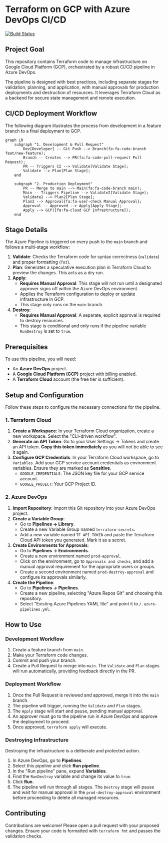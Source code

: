 <!---
This README was generated by Gemini Code Assist.
-->
# Terraform on GCP with Azure DevOps CI/CD

[![Build Status](https://dev.azure.com/myOrg-101/tf-gcp-with-ado/_apis/build/status/terraform-ci?branchName=main)](https://dev.azure.com/myOrg-101/tf-gcp-with-ado/_build/latest?definitionId=2&branchName=main)

## Project Goal

This repository contains Terraform code to manage infrastructure on Google Cloud Platform (GCP), orchestrated by a robust CI/CD pipeline in Azure DevOps.

The pipeline is designed with best practices, including separate stages for validation, planning, and application, with manual approvals for production deployments and destruction of resources. It leverages Terraform Cloud as a backend for secure state management and remote execution.

## CI/CD Deployment Workflow

The following diagram illustrates the process from development in a feature branch to a final deployment to GCP.

```mermaid
graph LR
    subgraph "1. Development & Pull Request"
        Dev[Developer] -- Git Push --> Branch(fa:fa-code-branch feat/new-feature);
        Branch -- Creates --> PR(fa:fa-code-pull-request Pull Request);
        PR -- Triggers CI --> Validate[Validate Stage];
        Validate --> Plan[Plan Stage];
    end

    subgraph "2. Production Deployment"
        PR -- Merge to main --> Main(fa:fa-code-branch main);
        Main -- Triggers Pipeline --> Validate2[Validate Stage];
        Validate2 --> Plan2[Plan Stage];
        Plan2 --> Approval{fa:fa-user-check Manual Approval};
        Approval -- Approved --> Apply[Apply Stage];
        Apply --> GCP([fa:fa-cloud GCP Infrastructure]);
    end
```

## Stage Details

The Azure Pipeline is triggered on every push to the `main` branch and follows a multi-stage workflow:

1.  **Validate**: Checks the Terraform code for syntax correctness (`validate`) and proper formatting (`fmt`).
2.  **Plan**: Generates a speculative execution plan in Terraform Cloud to preview the changes. This acts as a dry run.
3.  **Apply**:
    *   **Requires Manual Approval**: This stage will not run until a designated approver signs off within the Azure DevOps environment.
    *   Applies the Terraform configuration to deploy or update infrastructure in GCP.
    *   This stage only runs on the `main` branch.
4.  **Destroy**:
    *   **Requires Manual Approval**: A separate, explicit approval is required to destroy resources.
    *   This stage is conditional and only runs if the pipeline variable `RunDestroy` is set to `true`.

## Prerequisites

To use this pipeline, you will need:

*   An **Azure DevOps** project.
*   A **Google Cloud Platform (GCP)** project with billing enabled.
*   A **Terraform Cloud** account (the free tier is sufficient).

## Setup and Configuration

Follow these steps to configure the necessary connections for the pipeline.

### 1. Terraform Cloud

1.  **Create a Workspace**: In your Terraform Cloud organization, create a new workspace. Select the "CLI-driven workflow".
2.  **Generate an API Token**: Go to your User Settings -> Tokens and create an API token. **Copy this token immediately** as you will not be able to see it again.
3.  **Configure GCP Credentials**: In your Terraform Cloud workspace, go to `Variables`. Add your GCP service account credentials as environment variables. Ensure they are marked as **Sensitive**.
    *   `GOOGLE_CREDENTIALS`: The JSON key file for your GCP service account.
    *   `GOOGLE_PROJECT`: Your GCP Project ID.

### 2. Azure DevOps

1.  **Import Repository**: Import this Git repository into your Azure DevOps project.
2.  **Create a Variable Group**:
    *   Go to **Pipelines -> Library**.
    *   Create a new Variable Group named `terraform-secrets`.
    *   Add a new variable named `TF_API_TOKEN` and paste the Terraform Cloud API token you generated. Mark it as a secret.
3.  **Create Environments for Approvals**:
    *   Go to **Pipelines -> Environments**.
    *   Create a new environment named `prod-approval`.
    *   Click on the environment, go to `Approvals and checks`, and add a manual approval requirement for the appropriate users or groups.
    *   Create a second environment named `prod-destroy-approval` and configure its approvals similarly.
4.  **Create the Pipeline**:
    *   Go to **Pipelines -> Pipelines**.
    *   Create a new pipeline, selecting "Azure Repos Git" and choosing this repository.
    *   Select "Existing Azure Pipelines YAML file" and point it to `/.azure-pipelines.yml`.

## How to Use

### Development Workflow

1.  Create a feature branch from `main`.
2.  Make your Terraform code changes.
3.  Commit and push your branch.
4.  Create a Pull Request to merge into `main`. The `Validate` and `Plan` stages will run automatically, providing feedback directly in the PR.

### Deployment Workflow

1.  Once the Pull Request is reviewed and approved, merge it into the `main` branch.
2.  The pipeline will trigger, running the `Validate` and `Plan` stages.
3.  The `Apply` stage will start and pause, pending manual approval.
4.  An approver must go to the pipeline run in Azure DevOps and approve the deployment to proceed.
5.  Once approved, `terraform apply` will execute.

### Destroying Infrastructure

Destroying the infrastructure is a deliberate and protected action.

1.  In Azure DevOps, go to **Pipelines**.
2.  Select this pipeline and click **Run pipeline**.
3.  In the "Run pipeline" pane, expand **Variables**.
4.  Find the `RunDestroy` variable and change its value to `true`.
5.  Click **Run**.
6.  The pipeline will run through all stages. The `Destroy` stage will pause and wait for manual approval in the `prod-destroy-approval` environment before proceeding to delete all managed resources.

## Contributing

Contributions are welcome! Please open a pull request with your proposed changes. Ensure your code is formatted with `terraform fmt` and passes the validation checks.